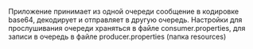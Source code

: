 Приложение принимает из одной очереди сообщение в кодировке base64, декодирует и отправляет в другую очередь.
Настройки для прослушивания очереди храняться в файле consumer.properties, для записи в очередь в файле producer.properties (папка resources)
